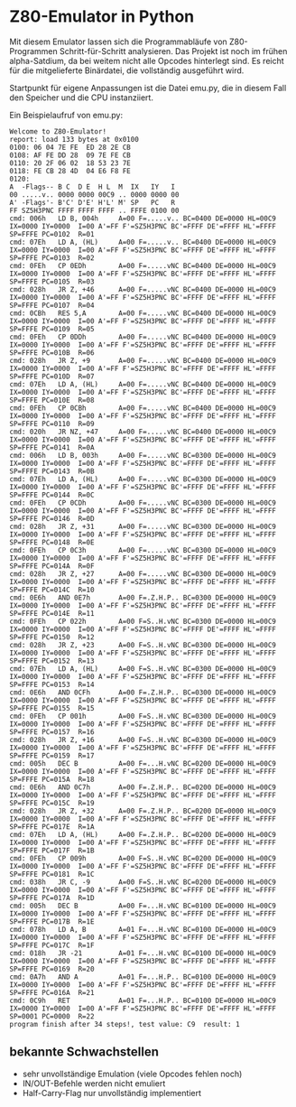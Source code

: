 # Z80-Emulator in Python

Mit diesem Emulator lassen sich die Programmabläufe von Z80-Programmen Schritt-für-Schritt analysieren.
Das Projekt ist noch im frühen alpha-Satdium, da bei weitem nicht alle Opcodes hinterlegt sind.
Es reicht für die mitgelieferte Binärdatei, die vollständig ausgeführt wird.

Startpunkt für eigene Anpassungen ist die Datei emu.py, die in diesem Fall den Speicher und die CPU instanziiert.

Ein Beispielaufruf von emu.py:

    Welcome to Z80-Emulator!
    report: load 133 bytes at 0x0100
    0100: 06 04 7E FE  ED 28 2E CB  
    0108: AF FE DD 28  09 7E FE CB  
    0110: 20 2F 06 02  18 53 23 7E  
    0118: FE CB 28 4D  04 E6 F8 FE  
    0120: 
    A  -Flags-- B C  D E  H L  M  IX   IY   I
    00 .....v.. 0000 0000 00C9 .. 0000 0000 00
    A' -Flags'- B'C' D'E' H'L' M' SP   PC   R
    FF SZ5H3PNC FFFF FFFF FFFF .. FFFE 0100 00
    cmd: 006h   LD B, 004h     A=00 F=.....v.. BC=0400 DE=0000 HL=00C9  IX=0000 IY=0000  I=00 A'=FF F'=SZ5H3PNC BC'=FFFF DE'=FFFF HL'=FFFF  SP=FFFE PC=0102  R=01
    cmd: 07Eh   LD A, (HL)     A=00 F=.....v.. BC=0400 DE=0000 HL=00C9  IX=0000 IY=0000  I=00 A'=FF F'=SZ5H3PNC BC'=FFFF DE'=FFFF HL'=FFFF  SP=FFFE PC=0103  R=02
    cmd: 0FEh   CP 0EDh        A=00 F=.....vNC BC=0400 DE=0000 HL=00C9  IX=0000 IY=0000  I=00 A'=FF F'=SZ5H3PNC BC'=FFFF DE'=FFFF HL'=FFFF  SP=FFFE PC=0105  R=03
    cmd: 028h   JR Z, +46      A=00 F=.....vNC BC=0400 DE=0000 HL=00C9  IX=0000 IY=0000  I=00 A'=FF F'=SZ5H3PNC BC'=FFFF DE'=FFFF HL'=FFFF  SP=FFFE PC=0107  R=04
    cmd: 0CBh   RES 5,A        A=00 F=.....vNC BC=0400 DE=0000 HL=00C9  IX=0000 IY=0000  I=00 A'=FF F'=SZ5H3PNC BC'=FFFF DE'=FFFF HL'=FFFF  SP=FFFE PC=0109  R=05
    cmd: 0FEh   CP 0DDh        A=00 F=.....vNC BC=0400 DE=0000 HL=00C9  IX=0000 IY=0000  I=00 A'=FF F'=SZ5H3PNC BC'=FFFF DE'=FFFF HL'=FFFF  SP=FFFE PC=010B  R=06
    cmd: 028h   JR Z, +9       A=00 F=.....vNC BC=0400 DE=0000 HL=00C9  IX=0000 IY=0000  I=00 A'=FF F'=SZ5H3PNC BC'=FFFF DE'=FFFF HL'=FFFF  SP=FFFE PC=010D  R=07
    cmd: 07Eh   LD A, (HL)     A=00 F=.....vNC BC=0400 DE=0000 HL=00C9  IX=0000 IY=0000  I=00 A'=FF F'=SZ5H3PNC BC'=FFFF DE'=FFFF HL'=FFFF  SP=FFFE PC=010E  R=08
    cmd: 0FEh   CP 0CBh        A=00 F=.....vNC BC=0400 DE=0000 HL=00C9  IX=0000 IY=0000  I=00 A'=FF F'=SZ5H3PNC BC'=FFFF DE'=FFFF HL'=FFFF  SP=FFFE PC=0110  R=09
    cmd: 020h   JR NZ, +47     A=00 F=.....vNC BC=0400 DE=0000 HL=00C9  IX=0000 IY=0000  I=00 A'=FF F'=SZ5H3PNC BC'=FFFF DE'=FFFF HL'=FFFF  SP=FFFE PC=0141  R=0A
    cmd: 006h   LD B, 003h     A=00 F=.....vNC BC=0300 DE=0000 HL=00C9  IX=0000 IY=0000  I=00 A'=FF F'=SZ5H3PNC BC'=FFFF DE'=FFFF HL'=FFFF  SP=FFFE PC=0143  R=0B
    cmd: 07Eh   LD A, (HL)     A=00 F=.....vNC BC=0300 DE=0000 HL=00C9  IX=0000 IY=0000  I=00 A'=FF F'=SZ5H3PNC BC'=FFFF DE'=FFFF HL'=FFFF  SP=FFFE PC=0144  R=0C
    cmd: 0FEh   CP 0CDh        A=00 F=.....vNC BC=0300 DE=0000 HL=00C9  IX=0000 IY=0000  I=00 A'=FF F'=SZ5H3PNC BC'=FFFF DE'=FFFF HL'=FFFF  SP=FFFE PC=0146  R=0D
    cmd: 028h   JR Z, +31      A=00 F=.....vNC BC=0300 DE=0000 HL=00C9  IX=0000 IY=0000  I=00 A'=FF F'=SZ5H3PNC BC'=FFFF DE'=FFFF HL'=FFFF  SP=FFFE PC=0148  R=0E
    cmd: 0FEh   CP 0C3h        A=00 F=.....vNC BC=0300 DE=0000 HL=00C9  IX=0000 IY=0000  I=00 A'=FF F'=SZ5H3PNC BC'=FFFF DE'=FFFF HL'=FFFF  SP=FFFE PC=014A  R=0F
    cmd: 028h   JR Z, +27      A=00 F=.....vNC BC=0300 DE=0000 HL=00C9  IX=0000 IY=0000  I=00 A'=FF F'=SZ5H3PNC BC'=FFFF DE'=FFFF HL'=FFFF  SP=FFFE PC=014C  R=10
    cmd: 0E6h   AND 0E7h       A=00 F=.Z.H.P.. BC=0300 DE=0000 HL=00C9  IX=0000 IY=0000  I=00 A'=FF F'=SZ5H3PNC BC'=FFFF DE'=FFFF HL'=FFFF  SP=FFFE PC=014E  R=11
    cmd: 0FEh   CP 022h        A=00 F=S..H.vNC BC=0300 DE=0000 HL=00C9  IX=0000 IY=0000  I=00 A'=FF F'=SZ5H3PNC BC'=FFFF DE'=FFFF HL'=FFFF  SP=FFFE PC=0150  R=12
    cmd: 028h   JR Z, +23      A=00 F=S..H.vNC BC=0300 DE=0000 HL=00C9  IX=0000 IY=0000  I=00 A'=FF F'=SZ5H3PNC BC'=FFFF DE'=FFFF HL'=FFFF  SP=FFFE PC=0152  R=13
    cmd: 07Eh   LD A, (HL)     A=00 F=S..H.vNC BC=0300 DE=0000 HL=00C9  IX=0000 IY=0000  I=00 A'=FF F'=SZ5H3PNC BC'=FFFF DE'=FFFF HL'=FFFF  SP=FFFE PC=0153  R=14
    cmd: 0E6h   AND 0CFh       A=00 F=.Z.H.P.. BC=0300 DE=0000 HL=00C9  IX=0000 IY=0000  I=00 A'=FF F'=SZ5H3PNC BC'=FFFF DE'=FFFF HL'=FFFF  SP=FFFE PC=0155  R=15
    cmd: 0FEh   CP 001h        A=00 F=S..H.vNC BC=0300 DE=0000 HL=00C9  IX=0000 IY=0000  I=00 A'=FF F'=SZ5H3PNC BC'=FFFF DE'=FFFF HL'=FFFF  SP=FFFE PC=0157  R=16
    cmd: 028h   JR Z, +16      A=00 F=S..H.vNC BC=0300 DE=0000 HL=00C9  IX=0000 IY=0000  I=00 A'=FF F'=SZ5H3PNC BC'=FFFF DE'=FFFF HL'=FFFF  SP=FFFE PC=0159  R=17
    cmd: 005h   DEC B          A=00 F=...H.vNC BC=0200 DE=0000 HL=00C9  IX=0000 IY=0000  I=00 A'=FF F'=SZ5H3PNC BC'=FFFF DE'=FFFF HL'=FFFF  SP=FFFE PC=015A  R=18
    cmd: 0E6h   AND 0C7h       A=00 F=.Z.H.P.. BC=0200 DE=0000 HL=00C9  IX=0000 IY=0000  I=00 A'=FF F'=SZ5H3PNC BC'=FFFF DE'=FFFF HL'=FFFF  SP=FFFE PC=015C  R=19
    cmd: 028h   JR Z, +32      A=00 F=.Z.H.P.. BC=0200 DE=0000 HL=00C9  IX=0000 IY=0000  I=00 A'=FF F'=SZ5H3PNC BC'=FFFF DE'=FFFF HL'=FFFF  SP=FFFE PC=017E  R=1A
    cmd: 07Eh   LD A, (HL)     A=00 F=.Z.H.P.. BC=0200 DE=0000 HL=00C9  IX=0000 IY=0000  I=00 A'=FF F'=SZ5H3PNC BC'=FFFF DE'=FFFF HL'=FFFF  SP=FFFE PC=017F  R=1B
    cmd: 0FEh   CP 009h        A=00 F=S..H.vNC BC=0200 DE=0000 HL=00C9  IX=0000 IY=0000  I=00 A'=FF F'=SZ5H3PNC BC'=FFFF DE'=FFFF HL'=FFFF  SP=FFFE PC=0181  R=1C
    cmd: 038h   JR C, -9       A=00 F=S..H.vNC BC=0200 DE=0000 HL=00C9  IX=0000 IY=0000  I=00 A'=FF F'=SZ5H3PNC BC'=FFFF DE'=FFFF HL'=FFFF  SP=FFFE PC=017A  R=1D
    cmd: 005h   DEC B          A=00 F=...H.vNC BC=0100 DE=0000 HL=00C9  IX=0000 IY=0000  I=00 A'=FF F'=SZ5H3PNC BC'=FFFF DE'=FFFF HL'=FFFF  SP=FFFE PC=017B  R=1E
    cmd: 078h   LD A, B        A=01 F=...H.vNC BC=0100 DE=0000 HL=00C9  IX=0000 IY=0000  I=00 A'=FF F'=SZ5H3PNC BC'=FFFF DE'=FFFF HL'=FFFF  SP=FFFE PC=017C  R=1F
    cmd: 018h   JR -21         A=01 F=...H.vNC BC=0100 DE=0000 HL=00C9  IX=0000 IY=0000  I=00 A'=FF F'=SZ5H3PNC BC'=FFFF DE'=FFFF HL'=FFFF  SP=FFFE PC=0169  R=20
    cmd: 0A7h   AND A          A=01 F=...H.P.. BC=0100 DE=0000 HL=00C9  IX=0000 IY=0000  I=00 A'=FF F'=SZ5H3PNC BC'=FFFF DE'=FFFF HL'=FFFF  SP=FFFE PC=016A  R=21
    cmd: 0C9h   RET            A=01 F=...H.P.. BC=0100 DE=0000 HL=00C9  IX=0000 IY=0000  I=00 A'=FF F'=SZ5H3PNC BC'=FFFF DE'=FFFF HL'=FFFF  SP=0001 PC=0000  R=22
    program finish after 34 steps!, test value: C9  result: 1

## bekannte Schwachstellen
- sehr unvollständige Emulation (viele Opcodes fehlen noch)
- IN/OUT-Befehle werden nicht emuliert
- Half-Carry-Flag nur unvollständig implementiert
